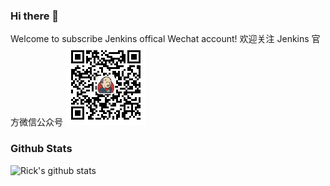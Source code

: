 ### Hi there 👋

<!--
**LinuxSuRen/LinuxSuRen** is a ✨ _special_ ✨ repository because its `README.md` (this file) appears on your GitHub profile.

Here are some ideas to get you started:

- 🔭 I’m currently working on ...
- 🌱 I’m currently learning ...
- 👯 I’m looking to collaborate on ...
- 🤔 I’m looking for help with ...
- 💬 Ask me about ...
- 📫 How to reach me: ...
- 😄 Pronouns: ...
- ⚡ Fun fact: ...
-->

Welcome to subscribe Jenkins offical Wechat account! 欢迎关注 Jenkins 官方微信公众号 ![](https://raw.githubusercontent.com/LinuxSuRen/LinuxSuRen/master/jenkins-wechat-qrcode.png)

### Github Stats

![Rick's github stats](https://github-readme-stats.vercel.app/api?username=linuxsuren&count_private=false)
